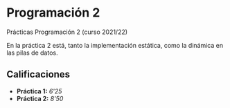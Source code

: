 # Programación 2

Prácticas Programación 2 (curso 2021/22)

En la práctica 2 está, tanto la implementación estática, como la dinámica en las pilas de datos.

## Calificaciones

- **Práctica 1:** *6'25*
- **Práctica 2:** *8'50*
